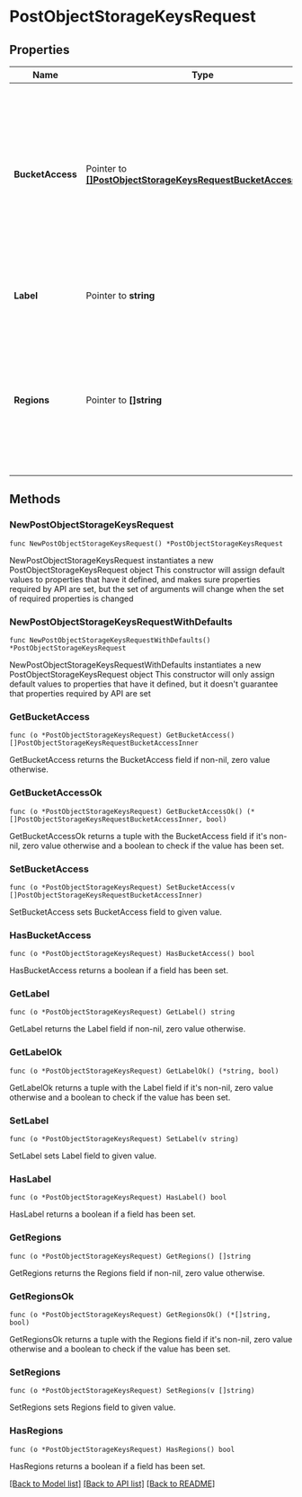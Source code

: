 # PostObjectStorageKeysRequest

## Properties

Name | Type | Description | Notes
------------ | ------------- | ------------- | -------------
**BucketAccess** | Pointer to [**[]PostObjectStorageKeysRequestBucketAccessInner**](PostObjectStorageKeysRequestBucketAccessInner.md) | Set up the key to limit access to specific buckets, each with a specific permission level. You can create a limited Object Storage key with access to no buckets. Include an empty &#x60;bucket_access&#x60; array in the request. | [optional] 
**Label** | Pointer to **string** | The label for the Object Storage key, for display purposes only. | [optional] 
**Regions** | Pointer to **[]string** | You can use a key to create new buckets in regions set in this array. But it can&#39;t be used to manage content in those buckets. See [Create an Object Storage key](https://techdocs.akamai.com/linode-api/reference/post-object-storage-keys) for more details. | [optional] 

## Methods

### NewPostObjectStorageKeysRequest

`func NewPostObjectStorageKeysRequest() *PostObjectStorageKeysRequest`

NewPostObjectStorageKeysRequest instantiates a new PostObjectStorageKeysRequest object
This constructor will assign default values to properties that have it defined,
and makes sure properties required by API are set, but the set of arguments
will change when the set of required properties is changed

### NewPostObjectStorageKeysRequestWithDefaults

`func NewPostObjectStorageKeysRequestWithDefaults() *PostObjectStorageKeysRequest`

NewPostObjectStorageKeysRequestWithDefaults instantiates a new PostObjectStorageKeysRequest object
This constructor will only assign default values to properties that have it defined,
but it doesn't guarantee that properties required by API are set

### GetBucketAccess

`func (o *PostObjectStorageKeysRequest) GetBucketAccess() []PostObjectStorageKeysRequestBucketAccessInner`

GetBucketAccess returns the BucketAccess field if non-nil, zero value otherwise.

### GetBucketAccessOk

`func (o *PostObjectStorageKeysRequest) GetBucketAccessOk() (*[]PostObjectStorageKeysRequestBucketAccessInner, bool)`

GetBucketAccessOk returns a tuple with the BucketAccess field if it's non-nil, zero value otherwise
and a boolean to check if the value has been set.

### SetBucketAccess

`func (o *PostObjectStorageKeysRequest) SetBucketAccess(v []PostObjectStorageKeysRequestBucketAccessInner)`

SetBucketAccess sets BucketAccess field to given value.

### HasBucketAccess

`func (o *PostObjectStorageKeysRequest) HasBucketAccess() bool`

HasBucketAccess returns a boolean if a field has been set.

### GetLabel

`func (o *PostObjectStorageKeysRequest) GetLabel() string`

GetLabel returns the Label field if non-nil, zero value otherwise.

### GetLabelOk

`func (o *PostObjectStorageKeysRequest) GetLabelOk() (*string, bool)`

GetLabelOk returns a tuple with the Label field if it's non-nil, zero value otherwise
and a boolean to check if the value has been set.

### SetLabel

`func (o *PostObjectStorageKeysRequest) SetLabel(v string)`

SetLabel sets Label field to given value.

### HasLabel

`func (o *PostObjectStorageKeysRequest) HasLabel() bool`

HasLabel returns a boolean if a field has been set.

### GetRegions

`func (o *PostObjectStorageKeysRequest) GetRegions() []string`

GetRegions returns the Regions field if non-nil, zero value otherwise.

### GetRegionsOk

`func (o *PostObjectStorageKeysRequest) GetRegionsOk() (*[]string, bool)`

GetRegionsOk returns a tuple with the Regions field if it's non-nil, zero value otherwise
and a boolean to check if the value has been set.

### SetRegions

`func (o *PostObjectStorageKeysRequest) SetRegions(v []string)`

SetRegions sets Regions field to given value.

### HasRegions

`func (o *PostObjectStorageKeysRequest) HasRegions() bool`

HasRegions returns a boolean if a field has been set.


[[Back to Model list]](../README.md#documentation-for-models) [[Back to API list]](../README.md#documentation-for-api-endpoints) [[Back to README]](../README.md)


